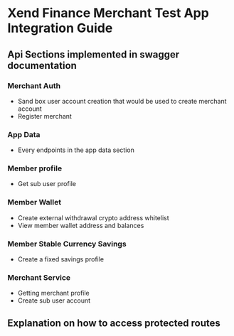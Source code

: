 # Xend Finance Merchant Test App Integration Guide
## Api Sections implemented in swagger documentation
### Merchant Auth
- Sand box user account creation that would be used to create merchant account
- Register merchant
### App Data
- Every endpoints in the app data section
### Member profile
- Get sub user profile
### Member Wallet
- Create external withdrawal crypto address whitelist
- View member wallet address and balances
### Member Stable Currency Savings
- Create a fixed savings profile
### Merchant Service
- Getting merchant profile
- Create sub user account

## Explanation on how to access protected routes